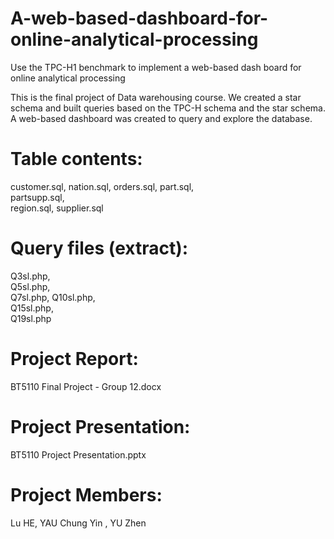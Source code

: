 # A-web-based-dashboard-for-online-analytical-processing
Use the TPC-H1 benchmark to implement a web-based dash board for online analytical processing

This is the final project of Data warehousing course. We created a star schema and built queries based on the TPC-H schema and the star schema. A web-based dashboard was created to query and explore the database.

# Table contents:
customer.sql,
nation.sql,
orders.sql,	
part.sql,	
partsupp.sql,	
region.sql,	
supplier.sql

# Query files (extract):
Q3sl.php,	
Q5sl.php,	
Q7sl.php,
Q10sl.php,	
Q15sl.php,	
Q19sl.php

# Project Report:
BT5110 Final Project - Group 12.docx

# Project Presentation:
BT5110 Project Presentation.pptx

# Project Members:
Lu HE,
YAU Chung Yin ,
YU Zhen 
